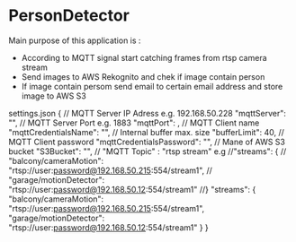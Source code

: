 # PersonDetector

Main purpose of this application is :
- According to MQTT signal start catching frames from rtsp camera stream
- Send images to AWS Rekognito and chek if image contain person
- If image contain persom send email to certain email address and store image to AWS S3


settings.json
{
  // MQTT Server IP Adress e.g. 192.168.50.228
  "mqttServer": "",
  // MQTT Server Port e.g. 1883
  "mqttPort": , 
  // MQTT Client name
  "mqttCredentialsName": "",
  // Internal buffer max. size
  "bufferLimit": 40,
  // MQTT Client password
  "mqttCredentialsPassword": "",
  // Mane of AWS S3 bucket
  "S3Bucket": "",
  // "MQTT Topic" : "rtsp stream" e.g 
  //"streams": {
  //   "balcony/cameraMotion": "rtsp://user:password@192.168.50.215:554/stream1",
  //  "garage/motionDetector": "rtsp://user:password@192.168.50.12:554/stream1"
  //}
  "streams": {
     "balcony/cameraMotion": "rtsp://user:password@192.168.50.215:554/stream1",
    "garage/motionDetector": "rtsp://user:password@192.168.50.12:554/stream1"
  }
}
